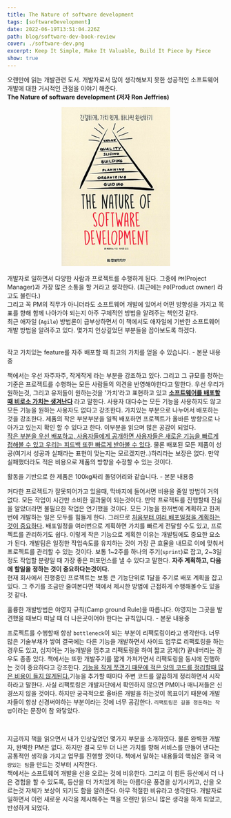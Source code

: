 ```yaml
---
title: The Nature of software development
tags: [softwareDevelopment]
date: 2022-06-19T13:51:04.226Z
path: blog/software-dev-book-review
cover: ./software-dev.png
excerpt: Keep It Simple, Make It Valuable, Build It Piece by Piece
show: true
---
```

 
오랜만에 읽는 개발관련 도서. 개발자로서 많이 생각해보지 못한 성공적인 소프트웨어 개발에 대한 거시적인 관점을 이야기 해준다.  
**The Nature of software development  (저자 Ron Jeffries)**

<div style="width: 50%;margin-bottom: 15px; margin-left:auto; margin-right: auto;">
  <img src="./book.png" width="300px" />
</div>

개발자로 일하면서 다양한 사람과 프로젝트를 수행하게 된다. 그중에 `PM`(Project Manager)과 가장 많은 소통을 할 거라고 생각한다. (최근에는 `PO`(Product owner) 라고도 불린다.)  
그리고 꼭 PM의 직무가 아니더라도 소프트웨어 개발에 있어서 어떤 방향성을 가지고 목표를 향해 함께 나아가야 되는지 아주 구체적인 방법을 알려주는 책인것 같다.  
최근 애자일 (`Agile`) 방법론이 급부상하면서 이 책에서도 애자일에 기반한 소프트웨어 개발 방법을 알려주고 있다. 몇가지 인상깊었던 부분들을 꼽아보도록 하겠다.  
<br/>

<div class="quote">작고 가치있는 feature를 자주 배포할 때 최고의 가치를 얻을 수 있습니다. - 본문 내용중</div>

책에서는 우선 자주자주, 작게작게 라는 부분을 강조하고 있다. 그리고 그 규모를 정하는 기준은 프로젝트를 수행하는 모든 사람들의 의견을 반영해야한다고 말한다. 우선 우리가 원하는것, 그리고 유저들이 원하는것을 '가치'라고 표현하고 있고 <u>**소프트웨어를 배포할 때 비로소 가치는 생겨난다**</u> 라고 말한다. 사용자 대다수는 모든 기능을 사용하지도 않고 모든 기능을 원하는 사용자도 없다고 강조한다. 가치있는 부분으로 나누어서 배포하는 것을 강조한다. 제품의 작은 부분부분을 일찍 배포하면 프로젝트가 올바른 방향으로 나아가고 있는지 확인 할 수 있다고 한다. 이부분을 읽으며 많은 공감이 되었다.  
<u>작은 부분을 우선 배포하고, 사용자들에게 공개하면 사용자들은 새로운 기능을 빠르게 접해볼 수 있고 우리는 피드백 또한 빠르게 받아볼 수 있다</u>. 물론 배포된 모든 제품이 성공(여기서 성공과 실패라는 표현이 맞는지는 모르겠지만..)하리라는 보장은 없다. 만약 실패했더라도 적은 비용으로 제품의 방향을 수정할 수 있는 것이다.

<div class="quote">활동을 기반으로 한 제품은 100kg짜리 돌덩어리와 같습니다. - 본문 내용중</div>

커다한 프로젝트가 잘못되어가고 있을때, 막바지에 들어서면 비용을 줄일 방법이 거의 없다. 모든 작업이 시간만 소비한 결과물이 되는것이다. 만약 프로젝트를 진행할때 진실을 알았더라면 불필요한 작업은 연기했을 것이다. 모든 기능을 한꺼번에 계획하고 한꺼번에 개발하는 일은 모두를 힘들게 한다. 그러므로 <u>처음부터 여러 배포일정을 계획하는것이 중요하다</u>. 배포일정을 여러번으로 계획하면 가치를 빠르게 전달할 수도 있고, 프로젝트를 관리하기도 쉽다. 이렇게 작은 기능으로 계획한 이유는 개발팀에도 중요한 요소가 된다. 개발팀은 일정한 작업속도를 유지하는 것이 가장 큰 효율을 내므로 이에 맞춰서 프로젝트를 관리할 수 있는 것이다. 보통 1~2주를 하나의 주기(`sprint`)로 잡고, 2~3일 정도 작업할 분량일 때 가장 좋은 퍼포먼스를 낼 수 있다고 말한다. <b>자주 계획하고, 다음에 할일을 정하는 것이 중요하다는것이다.</b><br/>
현재 회사에서 진행중인 프로젝트는 보통 큰 기능단위로 1달을 주기로 배포 계획을 잡고 있다. 그 주기를 조금만 줄여본다면 책에서 제시한 방법에 근접하게 수행해볼수도 있을것 같다.

<div class="quote">훌륭한 개발방법은 야영지 규칙(Camp ground Rule)을 따릅니다. 야영지는 그곳을 발견했을 때보다 떠날 때 더 나은곳이어야 한다는 규칙입니다. - 본문 내용중</div>

프로젝트를 수행할때 항상 `bottleneck`이 되는 부분이 리팩토링이라고 생각한다. 너무 많은 기술부채가 쌓여 결국에는 다른 기능을 개발하면서 사이드 업무로 리팩토링을 하는 경우도 있고, 심지어는 기능개발을 멈추고 리팩토링을 하여 짧고 굵게(?) 끝내버리는 경우도 종종 있다. 책에서는 또한 개발주기를 짧게 가져가면서 리팩토링을 동시에 진행하는 것이 중요하다고 강조한다. <u>기능을 작게 쪼갰기 때문에 적은 양의 코드를 정리할때 많은 비용이 들지 않게된다.</u>기능을 추가할 때마다 주변 코드를 깔끔하게 정리하면서 시작하라고 말한다. 사실 리팩토링은 개발자단에서 확인하지 않으면 PM이나 매니저들은 신경쓰지 않을 것이다. 하지만 궁극적으로 올바른 개발을 하는것이 목표이기 때문에 개발자들이 항상 신경써야하는 부분이라는 것에 너무 공감한다. `리팩토링은 길을 정돈하는 작업`이라는 문장이 참 와닿았다.

<br/>

지금까지 책을 읽으면서 내가 인상깊었던 몇가지 부분을 소개하였다. 물론 완벽한 개발자, 완벽한 PM은 없다. 하지만 결국 모두 더 나은 가치를 향해 서비스를 만들어 낸다는 공통적인 생각을 가지고 업무를 진행할 것이다. 책에서 말하는 내용들의 핵심은 결국 `역량있는 팀`을 만드는 것부터 시작한다.  
책에서는 소프트웨어 개발을 산을 오르는 것에 비유한다. 그리고 이 힘든 등산에서 더 나은 경험을 할 수 있도록, 등산을 더 가치있게 하는 아름다운 풍경을 상기시키고, 산을 오르는것 자체가 보상이 되기도 함을 알려준다. 아무 적절한 비유라고 생각한다. 개발자로 일하면서 이런 새로운 시각을 제시해주는 책을 오랜만 읽으니 많은 생각을 하게 되었고, 반성하게 되었다.      
